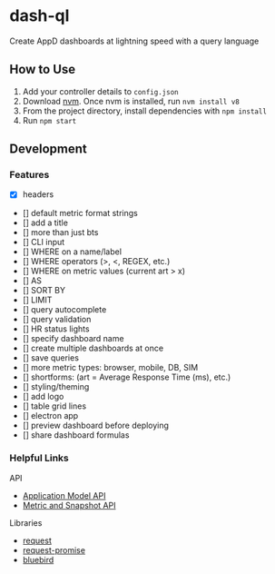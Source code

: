 # dash-ql

Create AppD dashboards at lightning speed with a query language

## How to Use

1. Add your controller details to `config.json`
1. Download [nvm](https://github.com/creationix/nvm). Once nvm is installed, run `nvm install v8`
1. From the project directory, install dependencies with `npm install`
1. Run `npm start`

## Development

### Features
- [x] headers
- [] default metric format strings
- [] add a title
- [] more than just bts
- [] CLI input
- [] WHERE on a name/label
- [] WHERE operators (>, <, REGEX, etc.)
- [] WHERE on metric values (current art > x)
- [] AS
- [] SORT BY
- [] LIMIT
- [] query autocomplete
- [] query validation
- [] HR status lights
- [] specify dashboard name
- [] create multiple dashboards at once
- [] save queries
- [] more metric types: browser, mobile, DB, SIM
- [] shortforms: (art = Average Response Time (ms), etc.)
- [] styling/theming
- [] add logo
- [] table grid lines
- [] electron app
- [] preview dashboard before deploying
- [] share dashboard formulas

### Helpful Links

API
- [Application Model API](https://docs.appdynamics.com/display/PRO44/Application+Model+API)
- [Metric and Snapshot API](https://docs.appdynamics.com/display/PRO44/Metric+and+Snapshot+API)

Libraries
- [request](https://github.com/request/request)
- [request-promise](https://github.com/request/request-promise)
- [bluebird](http://bluebirdjs.com/docs/api-reference.html)


